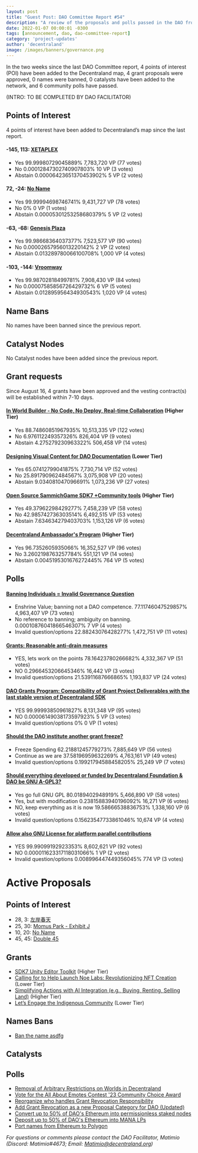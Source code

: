 ```yaml
---
layout: post
title: "Guest Post: DAO Committee Report #54"
description: "A review of the proposals and polls passed in the DAO from August 16 through August 31".
date: 2022-01-07 00:00:01 -0300
tags: [announcement, dao, dao-committee-report]
category: 'project-updates'
author: 'decentraland'
image: /images/banners/governance.png
---
```


In the two weeks since the last DAO Committee report, 4 points of interest (POI) have been added to the Decentraland map, 4 grant proposals were approved, 0 names were banned, 0 catalysts have been added to the network, and 6 community polls have passed.

(INTRO: TO BE COMPLETED BY DAO FACILITATOR)

## Points of Interest
4 points of interest have been added to Decentraland’s map since the last report.


#### -145, 113: [XETAPLEX](https://governance.decentraland.org/proposal/?id=baa7c2d0-415b-11ee-aa49-bbddd046ff94)

* Yes 99.99980729045889% 7,783,720 VP (77 votes)
* No 0.00012847302740907803% 10 VP (3 votes)
* Abstain 0.00006423651370453902% 5 VP (2 votes)


#### 72, -24: [No Name](https://governance.decentraland.org/proposal/?id=f51b4ab0-4136-11ee-aa49-bbddd046ff94)

* Yes 99.99994698746741% 9,431,727 VP (78 votes)
* No 0% 0 VP (1 votes)
* Abstain 0.00005301253258680379% 5 VP (2 votes)


#### -63, -68: [Genesis Plaza](https://governance.decentraland.org/proposal/?id=22336870-37a5-11ee-aec9-fb54fc0c7896)

* Yes 99.98668364037377% 7,523,577 VP (90 votes)
* No 0.00002657956013220142% 2 VP (2 votes)
* Abstain 0.013289780066100708% 1,000 VP (4 votes)


#### -103, -144: [Vroomway](https://governance.decentraland.org/proposal/?id=f8c68cb0-37a4-11ee-aec9-fb54fc0c7896)

* Yes 99.98702818499781% 7,908,430 VP (84 votes)
* No 0.00007585856726429732% 6 VP (5 votes)
* Abstain 0.012895956434930543% 1,020 VP (4 votes)


## Name Bans

No names have been banned since the previous report.

## Catalyst Nodes
No Catalyst nodes have been added since the previous report.


## Grant requests
Since August 16, 4 grants have been approved and the vesting contract(s) will be established within 7-10 days.


#### [In World Builder - No Code, No Deploy, Real-time Collaboration](https://governance.decentraland.org/proposal/?id=ca7784f0-3988-11ee-aec9-fb54fc0c7896) (Higher Tier)

* Yes 88.74860851967935% 10,513,335 VP (122 votes)
* No 6.976112249357326% 826,404 VP (9 votes)
* Abstain 4.275279230963322% 506,458 VP (14 votes)


#### [Designing Visual Content for DAO Documentation](https://governance.decentraland.org/proposal/?id=f5eda870-387b-11ee-aec9-fb54fc0c7896) (Lower Tier)

* Yes 65.07412799041875% 7,730,714 VP (52 votes)
* No 25.891790962484567% 3,075,908 VP (20 votes)
* Abstain 9.034081047096691% 1,073,236 VP (27 votes)


#### [Open Source SammichGame SDK7 +Community tools](https://governance.decentraland.org/proposal/?id=e7399950-35f7-11ee-be2d-676a2489bc16) (Higher Tier)

* Yes 49.37962298429277% 7,458,239 VP (58 votes)
* No 42.985742736303514% 6,492,515 VP (53 votes)
* Abstain 7.634634279403703% 1,153,126 VP (6 votes)


#### [Decentraland Ambassador&#39;s Program](https://governance.decentraland.org/proposal/?id=55a85fd0-3539-11ee-a39d-ef9ca9e669fd) (Higher Tier)

* Yes 96.7352605935066% 16,352,527 VP (96 votes)
* No 3.2602198763257784% 551,121 VP (14 votes)
* Abstain 0.0045195301676272445% 764 VP (5 votes)


## Polls

#### [Banning Individuals = Invalid Governance Question](https://governance.decentraland.org/proposal/?id=5783ce30-43ed-11ee-ab1f-97157a05bdec)

* Enshrine Value; banning not a DAO competence. 77.11746047529857% 4,963,407 VP (73 votes)
* No reference to banning; ambiguity on banning.  0.00010876041866546307% 7 VP (4 votes)
* Invalid question/options 22.88243076428277% 1,472,751 VP (11 votes)


#### [Grants: Reasonable anti-drain measures](https://governance.decentraland.org/proposal/?id=b293cd80-3ece-11ee-88e6-1fe6cb69ee51)

* YES, lets work on the points 78.16423780266682% 4,332,367 VP (51 votes)
* NO 0.2966453206645346% 16,442 VP (3 votes)
* Invalid question/options 21.53911687666865% 1,193,837 VP (24 votes)


#### [DAO Grants Program: Compatibility of Grant Project Deliverables with the last stable version of Decentraland SDK](https://governance.decentraland.org/proposal/?id=4bb8cec0-3e07-11ee-88e6-1fe6cb69ee51)

* YES 99.99993850961827% 8,131,348 VP (95 votes)
* NO 0.00006149038173597923% 5 VP (3 votes)
* Invalid question/options 0% 0 VP (1 votes)


#### [Should the DAO institute another grant freeze?](https://governance.decentraland.org/proposal/?id=cf71fa30-3d52-11ee-88e6-1fe6cb69ee51)

* Freeze Spending 62.21881245779273% 7,885,649 VP (56 votes)
* Continue as we are 37.58196959632269% 4,763,161 VP (49 votes)
* Invalid question/options 0.19921794588458205% 25,249 VP (7 votes)


#### [Should everything developed or funded by Decentraland Foundation &amp; DAO be GNU A-GPL3?](https://governance.decentraland.org/proposal/?id=0f7cee00-3cef-11ee-8a20-21bcd668e635)

* Yes go full GNU GPL 80.0189402948919% 5,466,890 VP (58 votes)
* Yes, but with modification 0.23815883940196092% 16,271 VP (6 votes)
* NO, keep everything as it is now 19.58666538836753% 1,338,160 VP (6 votes)
* Invalid question/options 0.15623547733861046% 10,674 VP (4 votes)


#### [Allow also GNU License for platform parallel contributions](https://governance.decentraland.org/proposal/?id=39af1900-39e3-11ee-aec9-fb54fc0c7896)

* YES 99.99099192923353% 8,602,621 VP (92 votes)
* NO 0.000011623317118031066% 1 VP (2 votes)
* Invalid question/options 0.008996447449356045% 774 VP (3 votes)



# Active Proposals

## Points of Interest

* 28, 3: [左岸春天](https://governance.decentraland.org/proposal/?id=40f32920-4ca0-11ee-b70f-d545cab0929e)
* 25, 30: [Momus Park - Exhibit J](https://governance.decentraland.org/proposal/?id=774ca7f0-4ae6-11ee-8dc1-47e81c0c49b1)
* 10, 20: [No Name](https://governance.decentraland.org/proposal/?id=3917e410-4ae4-11ee-8dc1-47e81c0c49b1)
* 45, 45: [Double 45](https://governance.decentraland.org/proposal/?id=a5cd5b60-4ae1-11ee-8dc1-47e81c0c49b1)

## Grants

* [SDK7 Unity Editor Toolkit](https://governance.decentraland.org/proposal/?id=122c02b0-4b38-11ee-8dc1-47e81c0c49b1) (Higher Tier)
* [Calling for to Help Launch Noe Labs: Revolutionizing NFT Creation](https://governance.decentraland.org/proposal/?id=00516590-464b-11ee-ab1f-97157a05bdec) (Lower Tier)
* [Simplifying Actions with AI Integration (e.g., Buying, Renting, Selling Land)](https://governance.decentraland.org/proposal/?id=57542ef0-437a-11ee-86cd-dda3c5b69de3) (Higher Tier)
* [Let’s Engage the Indigenous Community](https://governance.decentraland.org/proposal/?id=80b3ec40-41c2-11ee-aa49-bbddd046ff94) (Lower Tier)

## Names Bans

* [Ban the name asdfg](https://governance.decentraland.org/proposal/?id=1608ef60-4ae3-11ee-8dc1-47e81c0c49b1)

## Catalysts


## Polls

* [Removal of Arbitrary Restrictions on Worlds in Decentraland](https://governance.decentraland.org/proposal/?id=2a172650-4c57-11ee-b70f-d545cab0929e)
* [Vote for the All About Emotes Contest &#39;23 Community Choice Award ](https://governance.decentraland.org/proposal/?id=3a099ac0-4c1b-11ee-a2e0-b78adf7d068d)
* [Reorganize who handles Grant Revocation Responsibility](https://governance.decentraland.org/proposal/?id=26dfe530-4c0c-11ee-a2e0-b78adf7d068d)
* [Add Grant Revocation as a new Proposal Category for DAO (Updated)](https://governance.decentraland.org/proposal/?id=214930a0-4c0b-11ee-a2e0-b78adf7d068d)
* [Convert up to 50% of DAO&#39;s Ethereum into permissionless staked nodes](https://governance.decentraland.org/proposal/?id=f32b4690-49b2-11ee-8dc1-47e81c0c49b1)
* [Deposit up to 50% of DAO&#39;s Ethereum into MANA LPs](https://governance.decentraland.org/proposal/?id=ebc50cb0-49b2-11ee-8dc1-47e81c0c49b1)
* [Port names from Ethereum to Polygon](https://governance.decentraland.org/proposal/?id=b37061e0-4942-11ee-8dc1-47e81c0c49b1)

*For questions or comments please contact the DAO Facilitator, Matimio (Discord: Matimio#4673; Email: [Matimio@decentraland.org](mailto:Matimio@decentraland.org))*